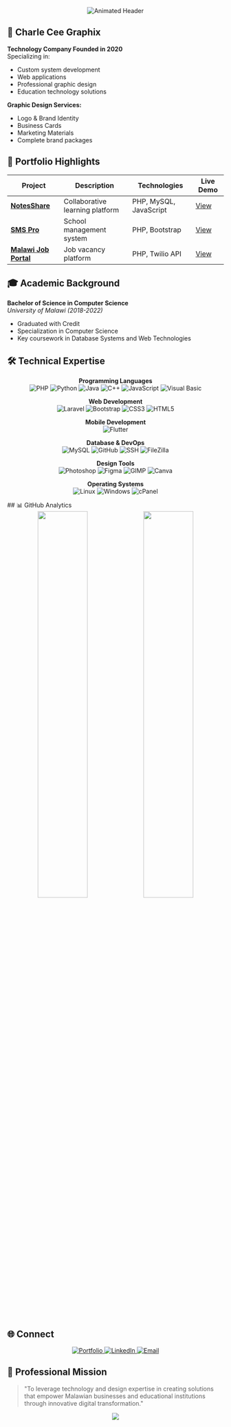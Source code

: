 <!-- PROFILE HEADER -->
<div align="center">
  <img src="https://readme-typing-svg.demolab.com?font=Fira+Code&weight=600&size=26&duration=4000&pause=1000&color=20C20E&width=520&lines=Charles+Chidule;Founder+%40+Charle+Cee+Graphix;BSc+Computer+Science+With+Credit;Full-Stack+Developer+%7C+Graphic+Designer" alt="Animated Header" />
</div>


<!-- COMPANY PROFILE -->
## 🏢 Charle Cee Graphix

**Technology Company Founded in 2020**  
Specializing in:
- Custom system development
- Web applications
- Professional graphic design
- Education technology solutions

**Graphic Design Services:**
- Logo & Brand Identity
- Business Cards
- Marketing Materials
- Complete brand packages

<!-- PROJECT SHOWCASE -->
## 🚀 Portfolio Highlights

| Project | Description | Technologies | Live Demo |
|---------|-------------|--------------|-----------|
| **[NotesShare](https://github.com/charle-cee/NotesShare_App)** | Collaborative learning platform | PHP, MySQL, JavaScript | [View](https://notesshare.wuaze.com) |
| **[SMS Pro](https://github.com/charle-cee/SMS)** | School management system | PHP, Bootstrap | [View](https://ngcss.great-site.net) |
| **[Malawi Job Portal](https://github.com/charle-cee/JobPortal)** | Job vacancy platform | PHP, Twilio API | [View](https://malawi-vacancy-website.epizy.com) |

<!-- EDUCATION -->
## 🎓 Academic Background
**Bachelor of Science in Computer Science**  
*University of Malawi (2018-2022)*  
- Graduated with Credit
- Specialization in Computer Science
- Key coursework in Database Systems and Web Technologies

<!-- TECH STACK -->
## 🛠️ Technical Expertise
<div align="center">

**Programming Languages**  
![PHP](https://img.shields.io/badge/PHP-777BB4?logo=php&logoColor=white&style=for-the-badge)
![Python](https://img.shields.io/badge/Python-3776AB?logo=python&logoColor=white&style=for-the-badge)
![Java](https://img.shields.io/badge/Java-007396?logo=java&logoColor=white&style=for-the-badge)
![C++](https://img.shields.io/badge/C++-00599C?logo=c%2B%2B&logoColor=white&style=for-the-badge)
![JavaScript](https://img.shields.io/badge/JavaScript-F7DF1E?logo=javascript&logoColor=black&style=for-the-badge)
![Visual Basic](https://img.shields.io/badge/Visual_Basic-512BD4?logo=.net&logoColor=white&style=for-the-badge)

**Web Development**  
![Laravel](https://img.shields.io/badge/Laravel-FF2D20?logo=laravel&logoColor=white&style=for-the-badge)
![Bootstrap](https://img.shields.io/badge/Bootstrap-7952B3?logo=bootstrap&logoColor=white&style=for-the-badge)
![CSS3](https://img.shields.io/badge/CSS3-1572B6?logo=css3&logoColor=white&style=for-the-badge)
![HTML5](https://img.shields.io/badge/HTML5-E34F26?logo=html5&logoColor=white&style=for-the-badge)

**Mobile Development**  
![Flutter](https://img.shields.io/badge/Flutter-02569B?logo=flutter&logoColor=white&style=for-the-badge)

**Database & DevOps**  
![MySQL](https://img.shields.io/badge/MySQL-4479A1?logo=mysql&logoColor=white&style=for-the-badge)
![GitHub](https://img.shields.io/badge/GitHub-181717?logo=github&logoColor=white&style=for-the-badge)
![SSH](https://img.shields.io/badge/SSH-231F20?logo=ssh&logoColor=white&style=for-the-badge)
![FileZilla](https://img.shields.io/badge/FileZilla-BF0000?logo=filezilla&logoColor=white&style=for-the-badge)

**Design Tools**  
![Photoshop](https://img.shields.io/badge/Photoshop-31A8FF?logo=adobephotoshop&logoColor=white&style=for-the-badge)
![Figma](https://img.shields.io/badge/Figma-F24E1E?logo=figma&logoColor=white&style=for-the-badge)
![GIMP](https://img.shields.io/badge/GIMP-5C5543?logo=gimp&logoColor=white&style=for-the-badge)
![Canva](https://img.shields.io/badge/Canva-00C4CC?logo=canva&logoColor=white&style=for-the-badge)

**Operating Systems**  
![Linux](https://img.shields.io/badge/Linux-FCC624?logo=linux&logoColor=black&style=for-the-badge)
![Windows](https://img.shields.io/badge/Windows-0078D6?logo=windows&logoColor=white&style=for-the-badge)
![cPanel](https://img.shields.io/badge/cPanel-FF6C2C?logo=cpanel&logoColor=white&style=for-the-badge)

</div>
<!-- STATS -->
## 📊 GitHub Analytics
<div align="center">
  <img width="48%" src="https://github-readme-stats.vercel.app/api?username=charle-cee&show_icons=true&theme=radical&hide_border=true" />
  <img width="48%" src="https://github-readme-streak-stats.herokuapp.com/?user=charle-cee&theme=radical&hide_border=true" />
</div>

<!-- CONTACT -->
## 🌐 Connect
<div align="center">
  <a href="https://charleceegraphix.great-site.net">
    <img src="https://img.shields.io/badge/Portfolio-FF5722?style=for-the-badge&logo=google-chrome&logoColor=white" alt="Portfolio"/>
  </a>
  <a href="https://www.linkedin.com/in/develooper">
    <img src="https://img.shields.io/badge/LinkedIn-0077B5?style=for-the-badge&logo=linkedin&logoColor=white" alt="LinkedIn"/>
  </a>
  <a href="mailto:charleceegraphix@gmail.com">
    <img src="https://img.shields.io/badge/Email-D14836?style=for-the-badge&logo=gmail&logoColor=white" alt="Email"/>
  </a>
</div>

<!-- MISSION -->
## 🎯 Professional Mission
> "To leverage technology and design expertise in creating solutions that empower Malawian businesses and educational institutions through innovative digital transformation."

<div align="center">
  <img src="https://capsule-render.vercel.app/api?type=waving&color=gradient&height=60&section=footer" />
</div>
